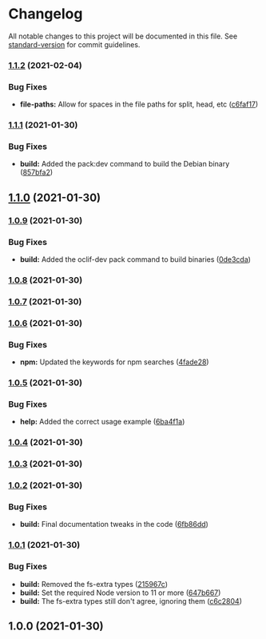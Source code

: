 # Changelog

All notable changes to this project will be documented in this file. See [standard-version](https://github.com/conventional-changelog/standard-version) for commit guidelines.

### [1.1.2](https://github.com/entrostat/terminal-csv-splitter/compare/v1.1.1...v1.1.2) (2021-02-04)


### Bug Fixes

* **file-paths:** Allow for spaces in the file paths for split, head, etc ([c6faf17](https://github.com/entrostat/terminal-csv-splitter/commit/c6faf17d1248e12b1ec8810119b20cb7a24bc61c))

### [1.1.1](https://github.com/entrostat/terminal-csv-splitter/compare/v1.1.0...v1.1.1) (2021-01-30)


### Bug Fixes

* **build:** Added the pack:dev command to build the Debian binary ([857bfa2](https://github.com/entrostat/terminal-csv-splitter/commit/857bfa20ed1bbb4d7dea85ba6f22869a859e9b01))

## [1.1.0](https://github.com/entrostat/terminal-csv-splitter/compare/v1.0.9...v1.1.0) (2021-01-30)

### [1.0.9](https://github.com/entrostat/terminal-csv-splitter/compare/v1.0.8...v1.0.9) (2021-01-30)


### Bug Fixes

* **build:** Added the oclif-dev pack command to build binaries ([0de3cda](https://github.com/entrostat/terminal-csv-splitter/commit/0de3cda87afb3cf53a20137c5e6ed5764e11218e))

### [1.0.8](https://github.com/entrostat/terminal-csv-splitter/compare/v1.0.7...v1.0.8) (2021-01-30)

### [1.0.7](https://github.com/entrostat/terminal-csv-splitter/compare/v1.0.6...v1.0.7) (2021-01-30)

### [1.0.6](https://github.com/entrostat/terminal-csv-splitter/compare/v1.0.5...v1.0.6) (2021-01-30)


### Bug Fixes

* **npm:** Updated the keywords for npm searches ([4fade28](https://github.com/entrostat/terminal-csv-splitter/commit/4fade285b06bd6c16acf75291a7ce7bb836d28c3))

### [1.0.5](https://github.com/entrostat/terminal-csv-splitter/compare/v1.0.4...v1.0.5) (2021-01-30)


### Bug Fixes

* **help:** Added the correct usage example ([6ba4f1a](https://github.com/entrostat/terminal-csv-splitter/commit/6ba4f1aba018703eecc2f5a03a1d9eb38e5cd526))

### [1.0.4](https://github.com/entrostat/terminal-csv-splitter/compare/v1.0.3...v1.0.4) (2021-01-30)

### [1.0.3](https://github.com/entrostat/terminal-csv-splitter/compare/v1.0.2...v1.0.3) (2021-01-30)

### [1.0.2](https://github.com/entrostat/terminal-csv-splitter/compare/v1.0.1...v1.0.2) (2021-01-30)


### Bug Fixes

* **build:** Final documentation tweaks in the code ([6fb86dd](https://github.com/entrostat/terminal-csv-splitter/commit/6fb86dddb45d46ee4aebbcbd7bb0921a20622f00))

### [1.0.1](https://github.com/entrostat/terminal-csv-splitter/compare/v1.0.0...v1.0.1) (2021-01-30)


### Bug Fixes

* **build:** Removed the fs-extra types ([215967c](https://github.com/entrostat/terminal-csv-splitter/commit/215967c635dfe1ca218cd8d72faaaa1504ad0709))
* **build:** Set the required Node version to 11 or more ([647b667](https://github.com/entrostat/terminal-csv-splitter/commit/647b66788f7b351c6cd2936a8ba39a7d2a402137))
* **build:** The fs-extra types still don't agree, ignoring them ([c6c2804](https://github.com/entrostat/terminal-csv-splitter/commit/c6c2804f5ad8eec1d5859190625c33e9b97da1c5))

## 1.0.0 (2021-01-30)
